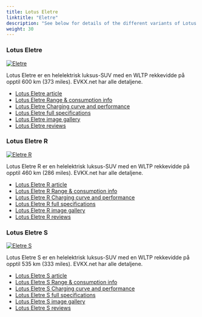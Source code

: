 ```yaml
---
title: Lotus Eletre
linktitle: "Eletre"
description: "See below for details of the different variants of Lotus Eletre"
weight: 30
---
```

### Lotus Eletre

<a href="/models/lotus/eletre/eletre/"><img src="https://media.evkx.net/multimedia/models/lotus/eletre/eletre/main_1_st.jpg" class="img-fluid" alt="Eletre" ></a>

Lotus Eletre er en helelektrisk luksus-SUV med en WLTP rekkevidde på opptil 600 km (373 miles). EVKX.net har alle detaljene. 

- [Lotus Eletre article](/models/lotus/eletre/eletre/)
- [Lotus Eletre Range & consumption info](/models/lotus/eletre/eletre/rangeandconsumption)
- [Lotus Eletre Charging curve and performance](/models/lotus/eletre/eletre/chargingcurve)
- [Lotus Eletre full specifications](/models/lotus/eletre/eletre/specifications)
- [Lotus Eletre image gallery](/models/lotus/eletre/eletre/gallery)
- [Lotus Eletre reviews](/models/lotus/eletre/eletre/reviews)

### Lotus Eletre R

<a href="/models/lotus/eletre/eletre_r/"><img src="https://media.evkx.net/multimedia/models/lotus/eletre/eletre_r/main_1_st.jpg" class="img-fluid" alt="Eletre R" ></a>

Lotus Eletre R er en helelektrisk luksus-SUV med en WLTP rekkevidde på opptil 460 km (286 miles). EVKX.net har alle detaljene. 

- [Lotus Eletre R article](/models/lotus/eletre/eletre_r/)
- [Lotus Eletre R Range & consumption info](/models/lotus/eletre/eletre_r/rangeandconsumption)
- [Lotus Eletre R Charging curve and performance](/models/lotus/eletre/eletre_r/chargingcurve)
- [Lotus Eletre R full specifications](/models/lotus/eletre/eletre_r/specifications)
- [Lotus Eletre R image gallery](/models/lotus/eletre/eletre_r/gallery)
- [Lotus Eletre R reviews](/models/lotus/eletre/eletre_r/reviews)

### Lotus Eletre S

<a href="/models/lotus/eletre/eletre_s/"><img src="https://media.evkx.net/multimedia/models/lotus/eletre/eletre_s/main_1_st.jpg" class="img-fluid" alt="Eletre S" ></a>

Lotus Eletre S er en helelektrisk luksus-SUV med en WLTP rekkevidde på opptil 535 km (333 miles). EVKX.net har alle detaljene. 

- [Lotus Eletre S article](/models/lotus/eletre/eletre_s/)
- [Lotus Eletre S Range & consumption info](/models/lotus/eletre/eletre_s/rangeandconsumption)
- [Lotus Eletre S Charging curve and performance](/models/lotus/eletre/eletre_s/chargingcurve)
- [Lotus Eletre S full specifications](/models/lotus/eletre/eletre_s/specifications)
- [Lotus Eletre S image gallery](/models/lotus/eletre/eletre_s/gallery)
- [Lotus Eletre S reviews](/models/lotus/eletre/eletre_s/reviews)

